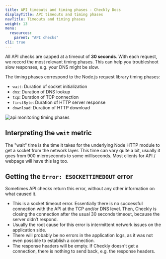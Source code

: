 ```yaml
---
title: API timeouts and timing phases - Checkly Docs
displayTitle: API timeouts and timing phases
navTitle: Timeouts and timing phases
weight: 13
menu:
  resources:
    parent: "API checks"
cli: true
---
```


All API checks are capped at a timeout of **30 seconds**. With each request, we record the most relevant timing phases. This can help you troubleshoot slow responses, e.g. your DNS might be slow.

The timing phases correspond to the Node.js request library timing phases:

- `wait`: Duration of socket initialization
- `dns`: Duration of DNS lookup
- `tcp`: Duration of TCP connection
- `firstByte`: Duration of HTTP server response
- `download`: Duration of HTTP download

![api monitoring timing phases](/docs/images/api-checks/timing-phases.png)

## Interpreting the `wait` metric  

The "wait" time is the time it takes for the underlying Node HTTP module to get a socket from the network layer. 
This time can vary quite a bit, usually it goes from 900 microseconds to some milliseconds. Most clients for API / webpage will have this lag too.

## Getting the `Error: ESOCKETTIMEDOUT` error

Sometimes API checks return this error, without any other information on what caused it. 
 
- This is a socket timeout error. Essentially there is no successful connection with the API at the TCP and/or DNS level. 
Then, Checkly is closing the connection after the usual 30 seconds timeout, because the server didn’t respond. 
- Usually the root cause for this error is intermittent network issues on the application side.
- There will probably be no errors in the application logs, as it was not even possible to establish a connection.
- The response headers will be empty. If Checkly doesn't get a connection, there is nothing to send back, e.g. the response headers.
